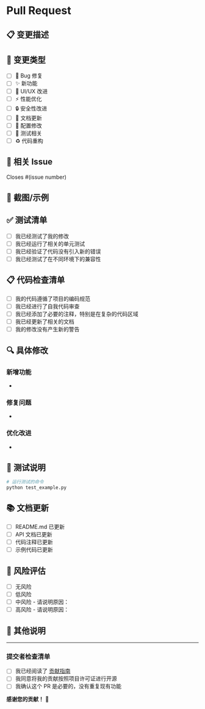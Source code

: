# Pull Request

## 📋 变更描述
<!-- 简要描述这个 PR 的目的和修改内容 -->

## 🔄 变更类型
<!-- 请勾选适用的选项 -->
- [ ] 🐛 Bug 修复
- [ ] ✨ 新功能
- [ ] 💄 UI/UX 改进
- [ ] ⚡ 性能优化
- [ ] 🔒 安全性改进
- [ ] 📝 文档更新
- [ ] 🔧 配置修改
- [ ] 🧪 测试相关
- [ ] ♻️ 代码重构

## 🎯 相关 Issue
<!-- 如果这个 PR 解决了某个 Issue，请链接它 -->
Closes #(issue number)

## 📸 截图/示例
<!-- 如果适用，请添加截图或代码示例来说明变更 -->

## ✅ 测试清单
<!-- 请确认以下测试已完成 -->
- [ ] 我已经测试了我的修改
- [ ] 我已经运行了相关的单元测试
- [ ] 我已经验证了代码没有引入新的错误
- [ ] 我已经测试了在不同环境下的兼容性

## 📋 代码检查清单
<!-- 请确认以下检查已完成 -->
- [ ] 我的代码遵循了项目的编码规范
- [ ] 我已经进行了自我代码审查
- [ ] 我已经添加了必要的注释，特别是在复杂的代码区域
- [ ] 我已经更新了相关的文档
- [ ] 我的修改没有产生新的警告

## 🔍 具体修改
<!-- 详细列出具体的修改内容 -->

### 新增功能
- 

### 修复问题
- 

### 优化改进
- 

## 🧪 测试说明
<!-- 描述如何测试这些修改 -->

```bash
# 运行测试的命令
python test_example.py
```

## 📚 文档更新
<!-- 如果需要更新文档，请说明 -->
- [ ] README.md 已更新
- [ ] API 文档已更新
- [ ] 代码注释已更新
- [ ] 示例代码已更新

## 🤔 风险评估
<!-- 评估这个修改可能带来的风险 -->
- [ ] 无风险
- [ ] 低风险
- [ ] 中风险 - 请说明原因：
- [ ] 高风险 - 请说明原因：

## 📄 其他说明
<!-- 任何其他需要说明的信息 -->

---

### 提交者检查清单
- [ ] 我已经阅读了 [贡献指南](CONTRIBUTING.md)
- [ ] 我同意将我的贡献按照项目许可证进行开源
- [ ] 我确认这个 PR 是必要的，没有重复现有功能

**感谢您的贡献！** 🎉
